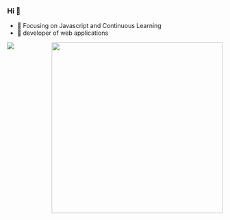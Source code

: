 
### Hi 👋

- :orange_book: Focusing on Javascript and Continuous Learning
- :hammer: developer of web applications

<img align="left" src="https://github-readme-stats.vercel.app/api/top-langs/?layout=compact&username=Dreams-d"/>
<img align="right" src="https://github-readme-stats.vercel.app/api?username=Dreams-d&show_icons=true&icon_color=CE1D2D&text_color=718096&bg_color=ffffff&hide_title=true" width="400"/>
